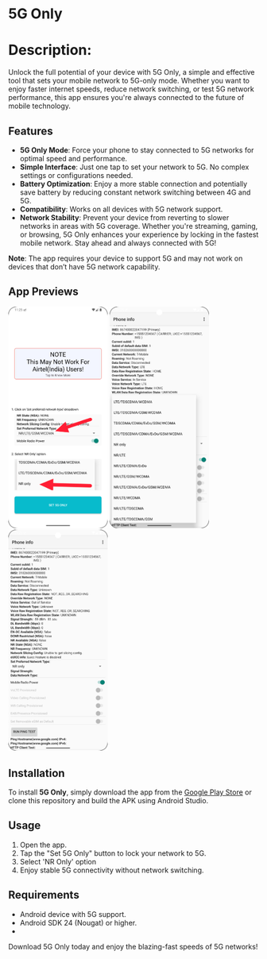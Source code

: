 # 5G Only

# Description:

Unlock the full potential of your device with 5G Only, a simple and effective tool that sets your mobile network to 5G-only mode. Whether you want to enjoy faster internet speeds, reduce network switching, or test 5G network performance, this app ensures you're always connected to the future of mobile technology.

## Features
- **5G Only Mode**: Force your phone to stay connected to 5G networks for optimal speed and performance.
- **Simple Interface**: Just one tap to set your network to 5G. No complex settings or configurations needed.
- **Battery Optimization**: Enjoy a more stable connection and potentially save battery by reducing constant network switching between 4G and 5G.
- **Compatibility**: Works on all devices with 5G network support.
- **Network Stability**: Prevent your device from reverting to slower networks in areas with 5G coverage.
Whether you're streaming, gaming, or browsing, 5G Only enhances your experience by locking in the fastest mobile network. Stay ahead and always connected with 5G!

**Note**: The app requires your device to support 5G and may not work on devices that don’t have 5G network capability.

## App Previews

<p float="left">
  <img src="https://github.com/PegaLiteStudio/5GOnly/blob/master/Images/img1.png" alt="5G Only Preview 1" width="200" />
  <img src="https://github.com/PegaLiteStudio/5GOnly/blob/master/Images/img2.png" alt="5G Only Preview 2" width="200" />
  <img src="https://github.com/PegaLiteStudio/5GOnly/blob/master/Images/img3.png" alt="5G Only Preview 2" width="200" />
</p>

## Installation
To install **5G Only**, simply download the app from the [Google Play Store](https://play.google.com/store/apps/details?id=com.pegalite.fivegonly) or clone this repository and build the APK using Android Studio.

## Usage
1. Open the app.
2. Tap the "Set 5G Only" button to lock your network to 5G.
3. Select 'NR Only' option
4. Enjoy stable 5G connectivity without network switching.

## Requirements
- Android device with 5G support.
- Android SDK 24 (Nougat) or higher.
- 
Download 5G Only today and enjoy the blazing-fast speeds of 5G networks!

